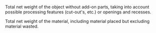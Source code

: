 Total net weight of the object without add-on parts, taking into account possible processing features (cut-out's, etc.) or openings and recesses.

Total net weight of the material, including material placed but excluding material wasted.
